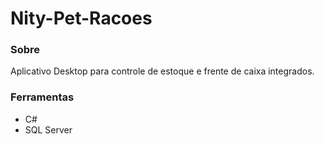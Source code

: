# Nity-Pet-Racoes
### Sobre
Aplicativo Desktop para controle de estoque e frente de caixa integrados.
### Ferramentas
* C#
* SQL Server
